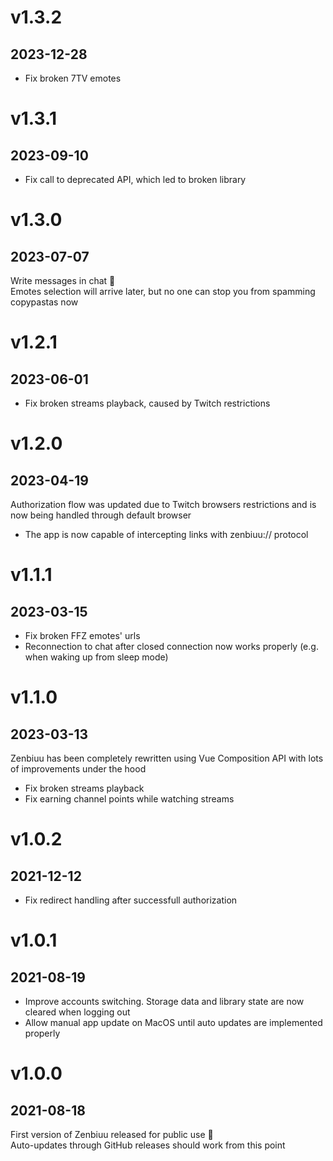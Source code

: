 # v1.3.2
## 2023-12-28

- Fix broken 7TV emotes

# v1.3.1
## 2023-09-10

- Fix call to deprecated API, which led to broken library

# v1.3.0
## 2023-07-07

Write messages in chat 💬\
Emotes selection will arrive later, but no one can stop you from spamming copypastas now

# v1.2.1
## 2023-06-01

- Fix broken streams playback, caused by Twitch restrictions

# v1.2.0
## 2023-04-19

Authorization flow was updated due to Twitch browsers restrictions and is now being handled through default browser

- The app is now capable of intercepting links with zenbiuu:// protocol

# v1.1.1
## 2023-03-15

- Fix broken FFZ emotes' urls
- Reconnection to chat after closed connection now works properly (e.g. when waking up from sleep mode)

# v1.1.0
## 2023-03-13

Zenbiuu has been completely rewritten using Vue Composition API with lots of improvements under the hood

- Fix broken streams playback
- Fix earning channel points while watching streams

# v1.0.2
## 2021-12-12

- Fix redirect handling after successfull authorization

# v1.0.1
## 2021-08-19

- Improve accounts switching. Storage data and library state are now cleared when logging out
- Allow manual app update on MacOS until auto updates are implemented properly

# v1.0.0
## 2021-08-18

First version of Zenbiuu released for public use 🎉\
Auto-updates through GitHub releases should work from this point
